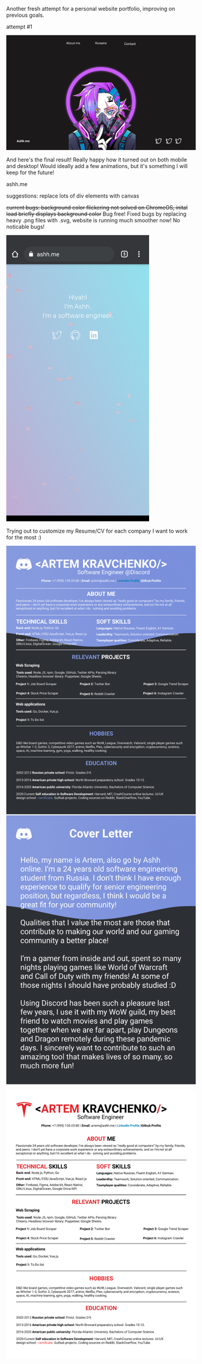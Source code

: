Another fresh attempt for a personal website portfolio, improving on previous goals.

attempt #1

![Rough design from Figma](assets/FigmaDesign.png)

And here's the final result! Really happy how it turned out on both mobile and desktop! Would ideally add a few animations, but it's something I will keep for the future!

ashh.me

suggestions: replace lots of div elements with canvas

~~current bugs: background color flickering not solved on ChromeOS, inital load briefly displays background color~~
Bug free! Fixed bugs by replacing heavy .png files with .svg, website is running much smoother now! No noticable bugs!

<img src="assets/finalResult.png" width="380">


Trying out to customize my Resume/CV for each company I want to work for the most :)

![Resume](assets/ResumeDiscord.png)
![CV](assets/CVDiscord.png)

![Resume](/Resume-Tesla.png)
